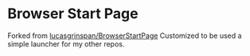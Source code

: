# Browser Start Page
Forked from [lucasgrinspan/BrowserStartPage](https://github.com/lucasgrinspan/BrowserStartPage)
Customized to be used a simple launcher for my other repos.

